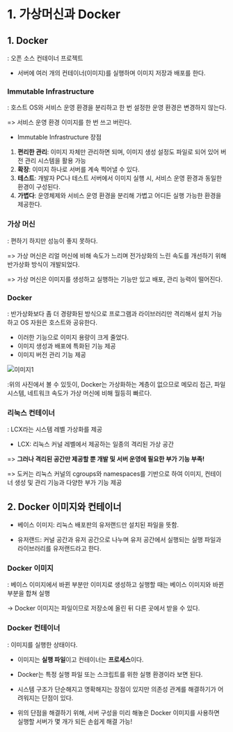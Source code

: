 # 1. 가상머신과 Docker

## 1. Docker
: 오픈 소스 컨테이너 프로젝트

- 서버에 여러 개의 컨테이너(이미지)를 실행하며 이미지 저장과 배포를 한다.

### Immutable Infrastructure

: 호스트 OS와 서비스 운영 환경을 분리하고 한 번 설정한 운영 환경은 변경하지 않는다.

=> 서비스 운영 환경 이미지를 한 번 쓰고 버린다.

- Immutable Infrastructure 장점

 1. **편리한 관리**: 이미지 자체만 관리하면 되며, 이미지 생성 설정도 파일로 되어 있어 버전 관리 시스템을 활용 가능
 2. **확장**: 이미지 하나로 서버를 계속 찍어낼 수 있다.
 3. **테스트**: 개발자 PC나 테스트 서버에서 이미지 실행 시, 서비스 운영 환경과 동일한 환경이 구성된다.
 4. **가볍다**: 운영체제와 서비스 운영 환경을 분리해 가볍고 어디든 실행 가능한 환경을 제공한다.


### 가상 머신

: 편하기 하지만 성능이 좋지 못하다.

=> 가상 머신은 리얼 머신에 비해 속도가 느리며 전가상화의 느린 속도를 개선하기 위해 반가상화 방식이 개발되었다.

=> 가상 머신은 이미지를 생성하고 실행하는 기능만 있고 배포, 관리 능력이 떨어진다.

### Docker

: 반가상화보다 좀 더 경량화된 방식으로 프로그램과 라이브러리만 격리해서 설치 가능하고 OS 자원은 호스트와 공유한다.

- 이러한 기능으로 이미지 용량이 크게 줄었다.
- 이미지 생성과 배포에 특화된 기능 제공
- 이미지 버전 관리 기능 제공

![이미지1](https://user-images.githubusercontent.com/59636424/126587351-f37ac1e8-c2ba-4e0a-9017-5e4ec77fea9a.png)

:위의 사진에서 볼 수 있듯이, Docker는 가상화하는 계층이 없으므로 메모리 접근, 파일시스템, 네트워크 속도가 가상 머신에 비해 월등히 빠르다.

### 리눅스 컨테이너
: LCX라는 시스템 레벨 가상화를 제공

* LCX: 리눅스 커널 레벨에서 제공하는 일종의 격리된 가상 공간

=> **그러나 격리된 공간만 제공할 뿐 개발 및 서버 운영에 필요한 부가 기능 부족!**

=> 도커는 리눅스 커널의 cgroups와 namespaces를 기반으로 하여 이미지, 컨테이너 생성 및 관리 기능과 다양한 부가 기능 제공


## 2. Docker 이미지와 컨테이너

- 베이스 이미지: 리눅스 배포판의 유저랜드만 설치된 파일을 뜻함.

- 유저랜드: 커널 공간과 유저 공간으로 나누며 유저 공간에서 실행되는 실행 파일과 라이브러리를 유저랜드라고 한다.


### Docker 이미지
: 베이스 이미지에서 바뀐 부분만 이미지로 생성하고 실행할 때는 베이스 이미지와 바뀐 부분을 합쳐 실행

-> Docker 이미지는 파일이므로 저장소에 올린 뒤 다른 곳에서 받을 수 있다.

### Docker 컨테이너
: 이미지를 실행한 상태이다.

- 이미지는 **실행 파일**이고 컨테이너는 **프로세스**이다.

- Docker는 특정 실행 파일 또는 스크립트를 위한 실행 환경이라 보면 된다.
- 시스템 구조가 단순해지고 명확해지는 장점이 있지만 의존성 관계를 해결하기가 어려워지는 단점이 있다.

* 위의 단점을 해결하기 위해, 서버 구성을 미리 해놓은 Docker 이미지를 사용하면 실행할 서버가 몇 개가 되든 손쉽게 해결 가능!
